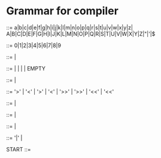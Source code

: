 # Grammar for compiler
<ALPHANUM> ::= a|b|c|d|e|f|g|h|i|j|k|l|m|n|o|p|q|r|s|t|u|v|w|x|y|z|
			A|B|C|D|E|F|G|H|I|J|K|L|M|N|O|P|Q|R|S|T|U|V|W|X|Y|Z|"|'|$

<DIGIT> ::= 0|1|2|3|4|5|6|7|8|9

<NUMBER> ::= <DIGIT>
           | <DIGIT> <NUMBER> 

<WORD> ::= <ALPHA>
         | <ALPHA> <WORD>
		 | <ALPHA> <WORD> <NUMBER>
		 | <ALPHA> <WORD> <NUMBER> <WORD>
		 | EMPTY


<WORD-LIST> ::= <WORD>
             |  <WORD> <WORD-LIST>

<REDIRECTION> ::=  '>' <WORD>
                |  '<' <WORD>
                |  <NUMBER> '>' <WORD>
                |  <NUMBER> '<' <WORD>
                |  '>>' <WORD>
                |  <NUMBER> '>>' <WORD>
                |  '<<' <WORD>
                |  <NUMBER> '<<' <WORD>

<REDIRECTION-LIST> ::= <REDIRECTION>
                    |  <REDIRECTION> <REDIRECTION-LIST>

<SIMPLE-COMMAND-ELEMENT> ::= <WORD>  |  <REDIRECTION-LIST>

<SIMPLE-COMMAND> ::=  <SIMPLE-COMMAND-ELEMENT>
                   |  <SIMPLE-COMMAND-ELEMENT> <SIMPLE-COMMAND>


<PIPELINE> ::= <SIMPLE-COMMAND> '|' <PIPELINE>  |  <SIMPLE-COMMAND>

START ::= <PIPELINE>